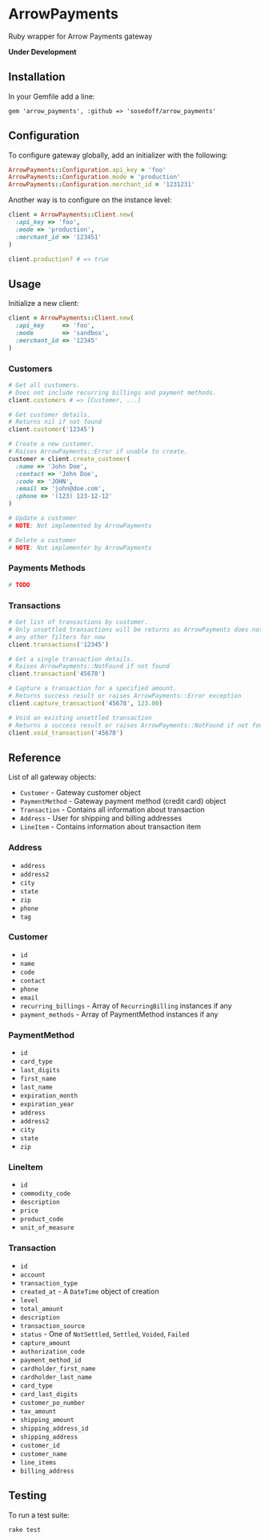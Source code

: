 # ArrowPayments

Ruby wrapper for Arrow Payments gateway

**Under Development**

## Installation

In your Gemfile add a line:

```
gem 'arrow_payments', :github => 'sosedoff/arrow_payments'
```

## Configuration

To configure gateway globally, add an initializer with the following:

```ruby
ArrowPayments::Configuration.api_key = 'foo'
ArrowPayments::Configuration.mode = 'production'
ArrowPayments::Configuration.merchant_id = '1231231'
```

Another way is to configure on the instance level:

```ruby
client = ArrowPayments::Client.new(
  :api_key => 'foo', 
  :mode => 'production',
  :merchant_id => '123451'
)

client.production? # => true
```

## Usage

Initialize a new client:

```ruby
client = ArrowPayments::Client.new(
  :api_key     => 'foo',
  :mode        => 'sandbox',
  :merchant_id => '12345'
)
```

### Customers

```ruby
# Get all customers. 
# Does not include recurring billings and payment methods.
client.customers # => [Customer, ...]

# Get customer details. 
# Returns nil if not found
client.customer('12345')

# Create a new customer. 
# Raises ArrowPayments::Error if unable to create.
customer = client.create_customer(
  :name => 'John Doe',
  :contact => 'John Doe',
  :code => 'JOHN',
  :email => 'john@doe.com',
  :phone => '(123) 123-12-12'
)

# Update a customer
# NOTE: Not implemented by ArrowPayments

# Delete a customer
# NOTE: Not implementer by ArrowPayments
```

### Payments Methods

```ruby
# TODO
```

### Transactions

```ruby
# Get list of transactions by customer. 
# Only unsettled transactions will be returns as ArrowPayments does not support
# any other filters for now
client.transactions('12345')

# Get a single transaction details.
# Raises ArrowPayments::NotFound if not found
client.transaction('45678')

# Capture a transaction for a specified amount. 
# Returns success result or raises ArrowPayments::Error exception
client.capture_transaction('45678', 123.00)

# Void an existing unsettled transaction
# Returns a success result or raises ArrowPayments::NotFound if not found
client.void_transaction('45678')
```

## Reference

List of all gateway objects:

- `Customer`      - Gateway customer object
- `PaymentMethod` - Gateway payment method (credit card) object
- `Transaction`   - Contains all information about transaction 
- `Address`       - User for shipping and billing addresses
- `LineItem`      - Contains information about transaction item

### Address

- `address`
- `address2`
- `city`
- `state`
- `zip`
- `phone`
- `tag`

### Customer

- `id`
- `name`
- `code`
- `contact`
- `phone`
- `email`
- `recurring_billings` - Array of `RecurringBilling` instances if any
- `payment_methods` - Array of PaymentMethod instances if any

### PaymentMethod

- `id`
- `card_type`
- `last_digits`
- `first_name`
- `last_name`
- `expiration_month`
- `expiration_year`
- `address`
- `address2`
- `city`
- `state`
- `zip`

### LineItem

- `id`
- `commodity_code`
- `description`
- `price`
- `product_code`
- `unit_of_measure`

### Transaction

- `id`
- `account`
- `transaction_type`
- `created_at` - A `DateTime` object of creation
- `level`
- `total_amount`
- `description`
- `transaction_source`
- `status` - One of `NotSettled`, `Settled`, `Voided`, `Failed`
- `capture_amount`
- `authorization_code`
- `payment_method_id`
- `cardholder_first_name`
- `cardholder_last_name`
- `card_type`
- `card_last_digits`
- `customer_po_number`
- `tax_amount`
- `shipping_amount`
- `shipping_address_id`
- `shipping_address`
- `customer_id`
- `customer_name`
- `line_items`
- `billing_address`

## Testing

To run a test suite:

```
rake test
```